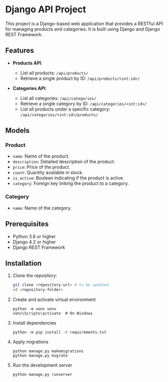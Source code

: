 # Django API Project

This project is a Django-based web application that provides a RESTful API for managing products and categories. It is built using Django and Django REST Framework.

## Features

- **Products API**:
  - List all products: `/api/products/`
  - Retrieve a single product by ID: `/api/products/<int:id>/`

- **Categories API**:
  - List all categories: `/api/categories/`
  - Retrieve a single category by ID: `/api/categories/<int:id>/`
  - List all products under a specific category: `/api/categories/<int:id>/products/`

## Models

### Product
- `name`: Name of the product.
- `description`: Detailed description of the product.
- `price`: Price of the product.
- `count`: Quantity available in stock.
- `is_active`: Boolean indicating if the product is active.
- `category`: Foreign key linking the product to a category.

### Category
- `name`: Name of the category.

## Prerequisites

- Python 3.8 or higher
- Django 4.2 or higher
- Django REST Framework

## Installation

1. Clone the repository:
   ```bash
   git clone <repository-url> # to be updated
   cd <repository-folder>
   ```

2. Create and activate virtual environment
    ```
    python -m venv venv
    venv\Scripts\activate  # On Windows
    ```
3. Install dependencies
    ```
    python -m pip install -r requirements.txt
    ```

4. Apply migrations 
    ```
    python manage.py makemigrations
    python manage.py migrate
    ```

5. Run the development server
    ```
    python manage.py runserver
    ```